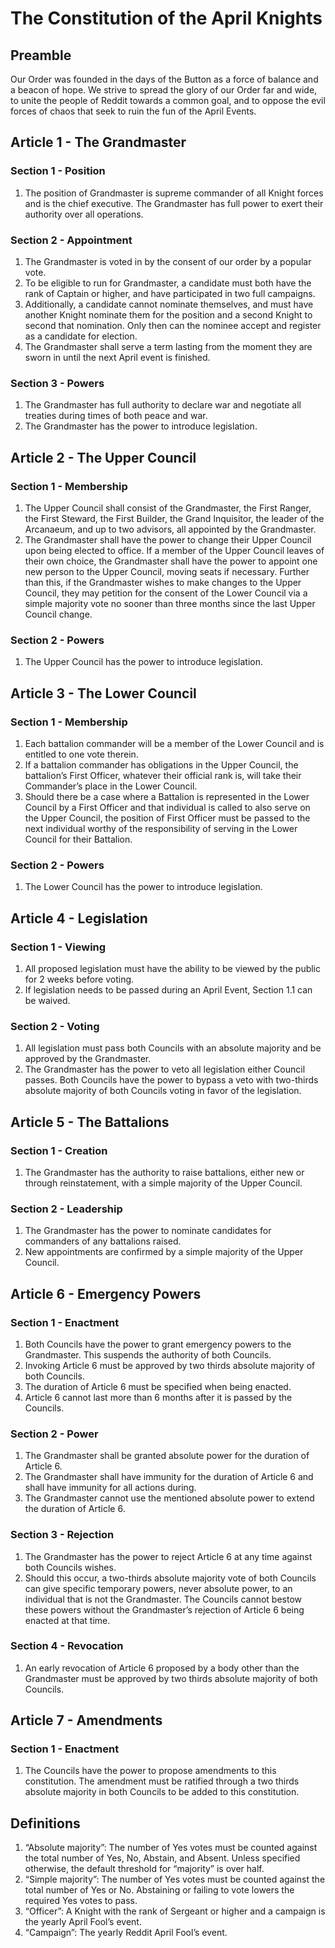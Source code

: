 [Bill number: 6-301]: #
[Author: Ghostise]: #
[Proposed Date: 4/11/2018]: #
[Passed Date: 12/18/2018]: #

# The Constitution of the April Knights
## Preamble
Our Order was founded in the days of the Button as a force of balance and a beacon of hope. We strive to spread the glory of our Order far and wide, to unite the people of Reddit towards a common goal, and to oppose the evil forces of chaos that seek to ruin the fun of the April Events.

## Article 1 - The Grandmaster
### Section 1 - Position
1.	The position of Grandmaster is supreme commander of all Knight forces and is the chief executive. The Grandmaster has full power to exert their authority over all operations.

### Section 2 - Appointment
1. 	The Grandmaster is voted in by the consent of our order by a popular vote.
2.	To be eligible to run for Grandmaster, a candidate must both have the rank of Captain or higher, and have participated in two full campaigns.
3.	Additionally, a candidate cannot nominate themselves, and must have another Knight nominate them for the position and a second Knight to second that nomination. Only then can the nominee accept and register as a candidate for election.
4.	The Grandmaster shall serve a term lasting from the moment they are sworn in until the next April event is finished.

### Section 3 - Powers
1. 	The Grandmaster has full authority to declare war and negotiate all treaties during times of both peace and war.
2. 	The Grandmaster has the power to introduce legislation.

## Article 2 - The Upper Council
### Section 1 - Membership
1. 	The Upper Council shall consist of the Grandmaster, the First Ranger, the First Steward, the First Builder, the Grand Inquisitor, the leader of the Arcanaeum, and up to two advisors, all appointed by the Grandmaster.
2.	The Grandmaster shall have the power to change their Upper Council upon being elected to office. If a member of the Upper Council leaves of their own choice, the Grandmaster shall have the power to appoint one new person to the Upper Council, moving seats if necessary. Further than this, if the Grandmaster wishes to make changes to the Upper Council, they may petition for the consent of the Lower Council via a simple majority vote no sooner than three months since the last Upper Council change.

### Section 2 - Powers
1. 	The Upper Council has the power to introduce legislation.

## Article 3 - The Lower Council
### Section 1 - Membership
1. 	Each battalion commander will be a member of the Lower Council and is entitled to one vote therein.
2.	If a battalion commander has obligations in the Upper Council, the battalion’s First Officer, whatever their official rank is, will take their Commander’s place in the Lower Council.
3. 	Should there be a case where a Battalion is represented in the Lower Council by a First Officer and that individual is called to also serve on the Upper Council, the position of First Officer must be passed to the next individual worthy of the responsibility of serving in the Lower Council for their Battalion.

### Section 2 - Powers
1. 	The Lower Council has the power to introduce legislation.

## Article 4 - Legislation
### Section 1 - Viewing
1. 	All proposed legislation must have the ability to be viewed by the public for 2 weeks before voting.
2. 	If legislation needs to be passed during an April Event, Section 1.1 can be waived.

### Section 2 - Voting
1.	All legislation must pass both Councils with an absolute majority and be approved by the Grandmaster.
2.	The Grandmaster has the power to veto all legislation either Council passes. Both Councils have the power to bypass a veto with two-thirds absolute majority of both Councils voting in favor of the legislation.

## Article 5 - The Battalions
### Section 1 - Creation
1.	The Grandmaster has the authority to raise battalions, either new or through reinstatement, with a simple majority of the Upper Council.

### Section 2 - Leadership
1.	The Grandmaster has the power to nominate candidates for commanders of any battalions raised.
2.	New appointments are confirmed by a simple majority of the Upper Council.

## Article 6 - Emergency Powers
### Section 1 - Enactment
1.	Both Councils have the power to grant emergency powers to the Grandmaster. This suspends the authority of both Councils.
2.	Invoking Article 6 must be approved by two thirds absolute majority of both Councils.
3.	The duration of Article 6 must be specified when being enacted.
4.	Article 6 cannot last more than 6 months after it is passed by the Councils.

### Section 2 - Power
1.	The Grandmaster shall be granted absolute power for the duration of Article 6.
2.	The Grandmaster shall have immunity for the duration of Article 6 and shall have immunity for all actions during.
3.	The Grandmaster cannot use the mentioned absolute power to extend the duration of Article 6.

### Section 3 - Rejection
1.	The Grandmaster has the power to reject Article 6 at any time against both Councils wishes.
2. 	Should this occur, a two-thirds absolute majority vote of both Councils can give specific temporary powers, never absolute power, to an individual that is not the Grandmaster. The Councils cannot bestow these powers without the Grandmaster’s rejection of Article 6 being enacted at that time.

### Section 4 - Revocation
1.	An early revocation of Article 6 proposed by a body other than the Grandmaster must be approved by two thirds absolute majority of both Councils.

## Article 7 - Amendments
### Section 1 - Enactment
1.	The Councils have the power to propose amendments to this constitution. The amendment must be ratified through a two thirds absolute majority in both Councils to be added to this constitution.


## Definitions
1.	“Absolute majority”: The number of Yes votes must be counted against the total number of Yes, No, Abstain, and Absent. Unless specified otherwise, the default threshold for “majority” is over half.
2.	“Simple majority”: The number of Yes votes must be counted against the total number of Yes or No. Abstaining or failing to vote lowers the required Yes votes to pass.
3.	“Officer”: A Knight with the rank of Sergeant or higher and a campaign is the yearly April Fool’s event.
4.	“Campaign”: The yearly Reddit April Fool’s event.
